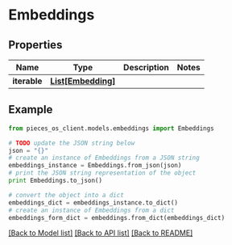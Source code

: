 # Embeddings


## Properties

Name | Type | Description | Notes
------------ | ------------- | ------------- | -------------
**iterable** | [**List[Embedding]**](Embedding.md) |  | 

## Example

```python
from pieces_os_client.models.embeddings import Embeddings

# TODO update the JSON string below
json = "{}"
# create an instance of Embeddings from a JSON string
embeddings_instance = Embeddings.from_json(json)
# print the JSON string representation of the object
print Embeddings.to_json()

# convert the object into a dict
embeddings_dict = embeddings_instance.to_dict()
# create an instance of Embeddings from a dict
embeddings_form_dict = embeddings.from_dict(embeddings_dict)
```
[[Back to Model list]](../README.md#documentation-for-models) [[Back to API list]](../README.md#documentation-for-api-endpoints) [[Back to README]](../README.md)


